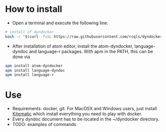 # How to install

* Open a terminal and execute the following line:
```{.bash execute="false"}
# install of dyndocker
bash -c "$(curl -fsSL https://raw.githubusercontent.com/rcqls/dyndocker/master/install-dyndocker.sh)"
```
* After installation of atom editor, install the atom-dyndocker, language-dyndoc and language-r packages.
With apm in the PATH, this can be done via
```{.bash execute="false"}
apm install atom-dyndocker
apm install language-dyndoc
apm install language-r
```

# Use

* Requirements: docker, git. For MacOSX and Windows users, just install [Kitematic](https://kitematic.com) which install everything you need to play with docker.
* Every dyndoc document has to be located in the ~/dyndocker directory.
* TODO: examples of commands

